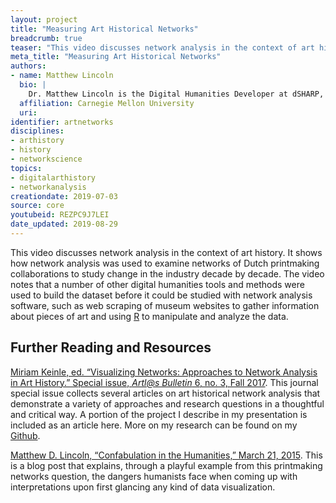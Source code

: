 ```yaml
---
layout: project
title: "Measuring Art Historical Networks"
breadcrumb: true
teaser: "This video discusses network analysis in the context of art history."
meta_title: "Measuring Art Historical Networks"
authors:
- name: Matthew Lincoln
  bio: |
    Dr. Matthew Lincoln is the Digital Humanities Developer at dSHARP, the digital scholarship center at Carnegie Mellon University, where he focuses on computational and data-driven approaches to the study of history and culture. His current book project with Getty Publications, co-authored with Dr. Sandra van Ginhoven, uses data-driven modeling, network analysis, and textual analysis to mine the Getty Provenance Index Databases for insights into the history of collecting and the art market. He earned his PhD in Art History at the University of Maryland, College Park, and has held positions at the Getty Research Institute and the National Gallery of Art. He is an editorial board member of *The Programming Historian*.
  affiliation: Carnegie Mellon University
  uri:
identifier: artnetworks
disciplines:
- arthistory
- history
- networkscience
topics:
- digitalarthistory
- networkanalysis
creationdate: 2019-07-03
source: core
youtubeid: REZPC9J7LEI
date_updated: 2019-08-29
---
```



This video discusses network analysis in the context of art history. It shows how network analysis was used to examine networks of Dutch printmaking collaborations to study change in the industry decade by decade. The video notes that a number of other digital humanities tools and methods were used to build the dataset before it could be studied with network analysis software, such as web scraping of museum websites to gather information about pieces of art and using [R](https://www.r-project.org/) to manipulate and analyze the data.

## Further Reading and Resources

[Miriam Keinle, ed. “Visualizing Networks: Approaches to Network Analysis in Art History.” Special issue, *Artl@s Bulletin* 6, no. 3, Fall 2017](https://docs.lib.purdue.edu/artlas/vol6/iss3/). This journal special issue collects several articles on art historical network analysis that demonstrate a variety of approaches and research questions in a thoughtful and critical way. A portion of the project I describe in my presentation is included as an article here. More on my research can be found on my [Github](https://github.com/mdlincoln/continuity_and_disruption).

[Matthew D. Lincoln, “Confabulation in the Humanities,” March 21, 2015](http://matthewlincoln.net/2015/03/21/confabulation-in-the-humanities.html). This is a blog post that explains, through a playful example from this printmaking networks question, the dangers humanists face when coming up with interpretations upon first glancing any kind of data visualization.
